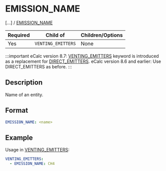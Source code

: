 # EMISSION_NAME

[...] /
[EMISSION_NAME](/about/references/keywords/EMISSION_NAME.md)

| Required   | Child of                                            | Children/Options                   |
|------------|-----------------------------------------------------|------------------------------------|
| Yes         | `VENTING_EMITTERS` | None                               |

:::important
eCalc version 8.7: [VENTING_EMITTERS](/about/references/keywords/VENTING_EMITTERS.md) keyword is introduced as a replacement for [DIRECT_EMITTERS](/about/references/keywords/DIRECT_EMITTERS.md).
eCalc version 8.6 and earlier: Use DIRECT_EMITTERS as before.
:::

## Description
Name of an entity.

## Format
~~~~~~~~yaml
EMISSION_NAME: <name>
~~~~~~~~

## Example
Usage in [VENTING_EMITTERS](/about/references/keywords/VENTING_EMITTERS.md):

~~~~~~~~yaml
VENTING_EMITTERS:
  - EMISSION_NAME: CH4
~~~~~~~~

